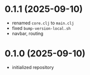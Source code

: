 # 0.1.1 (2025-09-10)

- renamed `core.clj` to `main.clj`
- fixed `bump-version-local.sh`
- navbar, routing

# 0.1.0 (2025-09-10)

- initialized repository
